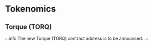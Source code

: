 # Tokenomics

## Torque (TORQ)
:::info
The new Torque (TORQ) contract address is to be announced.
:::
<!-- > 0xb56C29413AF8778977093B9B4947efEeA7136C36 -->

<!-- [Arbiscan](https://arbiscan.io/token/0xb56c29413af8778977093b9b4947efeea7136c36) | [Swap](https://bit.ly/torque-uniswap) | [Provide Liquidity](https://app.uniswap.org/add/ETH/0xb56C29413AF8778977093B9B4947efEeA7136C36/3000?minPrice=0.0000000000000000000000000000000000000029543&maxPrice=338490000000000000000000000000000000000&chain=arbitrum) | [Price Chart](https://dexscreener.com/arbitrum/0xb56C29413AF8778977093B9B4947efEeA7136C36) -->

<!-- | Category | Allocation | Total Amount | Date Fully Vested |
|------------|---------------------|-----------------------|-------------------|
| Liquidity | 18%                 | 18,000,000,000        | N/A               |
| Treasury   | 17%                 | 11,000,000,000        | November 8, 2027  |
| Incentives | 16%                 | 16,000,000,000        | July 8, 2026      |
| Reserves   | 12%                 | 12,000,000,000        | May 8, 2025       |
| Contributors | 10%               | 10,000,000,000        | November 8, 2027  |
| Alt DEXs   | 9%                  | 9,000,000,000         | July 8, 2024      |
| Burned   | 9%                  | 9,000,000,000         | N/A     |
| Advisor    | 4%                  | 4,000,000,000         | July 8, 2026      |
| **Total Circulating as of May 15th, 2024** |   | 25,357,574,051 |        | -->